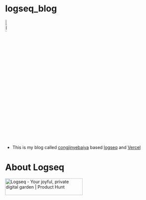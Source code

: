 # logseq_blog
<img src="https://congjinyebaiya-pics.oss-cn-hangzhou.aliyuncs.com/logseq.png" width = "10%"   height = "10%"  alt="logseq-alexkyle" align=center />

- This is my blog called [congjinyebaiya](https://congjinyebaiya.wang) based [logseq](https://logseq.com/) and [Vercel](https://vercel.com/)

# About Logseq
<a href="https://www.producthunt.com/posts/logseq?utm_source=badge-featured&utm_medium=badge&utm_souce=badge-logseq" target="_blank"><img src="https://api.producthunt.com/widgets/embed-image/v1/featured.svg?post_id=298158&theme=light" alt="Logseq - Your joyful, private digital garden | Product Hunt" style="width: 250px; height: 54px;" width="250" height="54" /></a>
